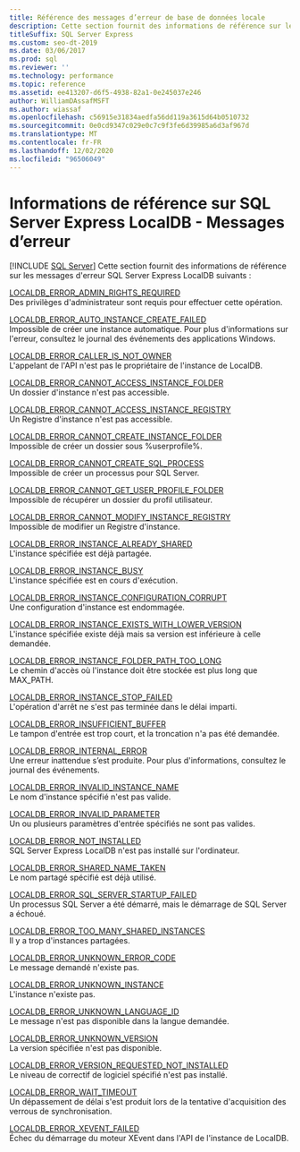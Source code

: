 ```yaml
---
title: Référence des messages d’erreur de base de données locale
description: Cette section fournit des informations de référence sur les SQL Server Express messages d’erreur de base de données locale suivants.
titleSuffix: SQL Server Express
ms.custom: seo-dt-2019
ms.date: 03/06/2017
ms.prod: sql
ms.reviewer: ''
ms.technology: performance
ms.topic: reference
ms.assetid: ee413207-d6f5-4938-82a1-0e245037e246
author: WilliamDAssafMSFT
ms.author: wiassaf
ms.openlocfilehash: c56915e31834aedfa56dd119a3615d64b0510732
ms.sourcegitcommit: 0e0cd9347c029e0c7c9f3fe6d39985a6d3af967d
ms.translationtype: MT
ms.contentlocale: fr-FR
ms.lasthandoff: 12/02/2020
ms.locfileid: "96506049"
---
```

# <a name="sql-server-express-localdb-reference---error-messages"></a>Informations de référence sur SQL Server Express LocalDB - Messages d’erreur
 [!INCLUDE [SQL Server](../../includes/applies-to-version/sqlserver.md)]
  Cette section fournit des informations de référence sur les messages d'erreur SQL Server Express LocalDB suivants :  
  
 [LOCALDB_ERROR_ADMIN_RIGHTS_REQUIRED](../../relational-databases/express-localdb-error-messages/localdb-error-admin-rights-required.md)  
 Des privilèges d'administrateur sont requis pour effectuer cette opération.  
  
 [LOCALDB_ERROR_AUTO_INSTANCE_CREATE_FAILED](../../relational-databases/express-localdb-error-messages/localdb-error-auto-instance-create-failed.md)  
 Impossible de créer une instance automatique. Pour plus d'informations sur l'erreur, consultez le journal des événements des applications Windows.  
  
 [LOCALDB_ERROR_CALLER_IS_NOT_OWNER](../../relational-databases/express-localdb-error-messages/localdb-error-caller-is-not-owner.md)  
 L'appelant de l'API n'est pas le propriétaire de l'instance de LocalDB.  
  
 [LOCALDB_ERROR_CANNOT_ACCESS_INSTANCE_FOLDER](../../relational-databases/express-localdb-error-messages/localdb-error-cannot-access-instance-folder.md)  
 Un dossier d'instance n'est pas accessible.  
  
 [LOCALDB_ERROR_CANNOT_ACCESS_INSTANCE_REGISTRY](../../relational-databases/express-localdb-error-messages/localdb-error-cannot-access-instance-registry.md)  
 Un Registre d'instance n'est pas accessible.  
  
 [LOCALDB_ERROR_CANNOT_CREATE_INSTANCE_FOLDER](../../relational-databases/express-localdb-error-messages/localdb-error-cannot-create-instance-folder.md)  
 Impossible de créer un dossier sous %userprofile%.  
  
 [LOCALDB_ERROR_CANNOT_CREATE_SQL_PROCESS](../../relational-databases/express-localdb-error-messages/localdb-error-cannot-create-sql-process.md)  
 Impossible de créer un processus pour SQL Server.  
  
 [LOCALDB_ERROR_CANNOT_GET_USER_PROFILE_FOLDER](../../relational-databases/express-localdb-error-messages/localdb-error-cannot-get-user-profile-folder.md)  
 Impossible de récupérer un dossier du profil utilisateur.  
  
 [LOCALDB_ERROR_CANNOT_MODIFY_INSTANCE_REGISTRY](../../relational-databases/express-localdb-error-messages/localdb-error-cannot-modify-instance-registry.md)  
 Impossible de modifier un Registre d'instance.  
  
 [LOCALDB_ERROR_INSTANCE_ALREADY_SHARED](../../relational-databases/express-localdb-error-messages/localdb-error-instance-already-shared.md)  
 L'instance spécifiée est déjà partagée.  
  
 [LOCALDB_ERROR_INSTANCE_BUSY](../../relational-databases/express-localdb-error-messages/localdb-error-instance-busy.md)  
 L'instance spécifiée est en cours d'exécution.  
  
 [LOCALDB_ERROR_INSTANCE_CONFIGURATION_CORRUPT](../../relational-databases/express-localdb-error-messages/localdb-error-instance-configuration-corrupt.md)  
 Une configuration d'instance est endommagée.  
  
 [LOCALDB_ERROR_INSTANCE_EXISTS_WITH_LOWER_VERSION](../../relational-databases/express-localdb-error-messages/localdb-error-instance-exists-with-lower-version.md)  
 L'instance spécifiée existe déjà mais sa version est inférieure à celle demandée.  
  
 [LOCALDB_ERROR_INSTANCE_FOLDER_PATH_TOO_LONG](../../relational-databases/express-localdb-error-messages/localdb-error-instance-folder-path-too-long.md)  
 Le chemin d'accès où l'instance doit être stockée est plus long que MAX_PATH.  
  
 [LOCALDB_ERROR_INSTANCE_STOP_FAILED](../../relational-databases/express-localdb-error-messages/localdb-error-instance-stop-failed.md)  
 L'opération d'arrêt ne s'est pas terminée dans le délai imparti.  
  
 [LOCALDB_ERROR_INSUFFICIENT_BUFFER](../../relational-databases/express-localdb-error-messages/localdb-error-insufficient-buffer.md)  
 Le tampon d'entrée est trop court, et la troncation n'a pas été demandée.  
  
 [LOCALDB_ERROR_INTERNAL_ERROR](../../relational-databases/express-localdb-error-messages/localdb-error-internal-error.md)  
 Une erreur inattendue s’est produite. Pour plus d'informations, consultez le journal des événements.  
  
 [LOCALDB_ERROR_INVALID_INSTANCE_NAME](../../relational-databases/express-localdb-error-messages/localdb-error-invalid-instance-name.md)  
 Le nom d'instance spécifié n'est pas valide.  
  
 [LOCALDB_ERROR_INVALID_PARAMETER](../../relational-databases/express-localdb-error-messages/localdb-error-invalid-parameter.md)  
 Un ou plusieurs paramètres d'entrée spécifiés ne sont pas valides.  
  
 [LOCALDB_ERROR_NOT_INSTALLED](../../relational-databases/express-localdb-error-messages/localdb-error-not-installed.md)  
 SQL Server Express LocalDB n'est pas installé sur l'ordinateur.  
  
 [LOCALDB_ERROR_SHARED_NAME_TAKEN](../../relational-databases/express-localdb-error-messages/localdb-error-shared-name-taken.md)  
 Le nom partagé spécifié est déjà utilisé.  
  
 [LOCALDB_ERROR_SQL_SERVER_STARTUP_FAILED](../../relational-databases/express-localdb-error-messages/localdb-error-sql-server-startup-failed.md)  
 Un processus SQL Server a été démarré, mais le démarrage de SQL Server a échoué.  
  
 [LOCALDB_ERROR_TOO_MANY_SHARED_INSTANCES](../../relational-databases/express-localdb-error-messages/localdb-error-too-many-shared-instances.md)  
 Il y a trop d'instances partagées.  
  
 [LOCALDB_ERROR_UNKNOWN_ERROR_CODE](../../relational-databases/express-localdb-error-messages/localdb-error-unknown-error-code.md)  
 Le message demandé n'existe pas.  
  
 [LOCALDB_ERROR_UNKNOWN_INSTANCE](../../relational-databases/express-localdb-error-messages/localdb-error-unknown-instance.md)  
 L'instance n'existe pas.  
  
 [LOCALDB_ERROR_UNKNOWN_LANGUAGE_ID](../../relational-databases/express-localdb-error-messages/localdb-error-unknown-language-id.md)  
 Le message n'est pas disponible dans la langue demandée.  
  
 [LOCALDB_ERROR_UNKNOWN_VERSION](../../relational-databases/express-localdb-error-messages/localdb-error-unknown-version.md)  
 La version spécifiée n'est pas disponible.  
  
 [LOCALDB_ERROR_VERSION_REQUESTED_NOT_INSTALLED](../../relational-databases/express-localdb-error-messages/localdb-error-version-requested-not-installed.md)  
 Le niveau de correctif de logiciel spécifié n'est pas installé.  
  
 [LOCALDB_ERROR_WAIT_TIMEOUT](../../relational-databases/express-localdb-error-messages/localdb-error-wait-timeout.md)  
 Un dépassement de délai s'est produit lors de la tentative d'acquisition des verrous de synchronisation.  
  
 [LOCALDB_ERROR_XEVENT_FAILED](../../relational-databases/express-localdb-error-messages/localdb-error-xevent-failed.md)  
 Échec du démarrage du moteur XEvent dans l'API de l'instance de LocalDB.  
  
  
